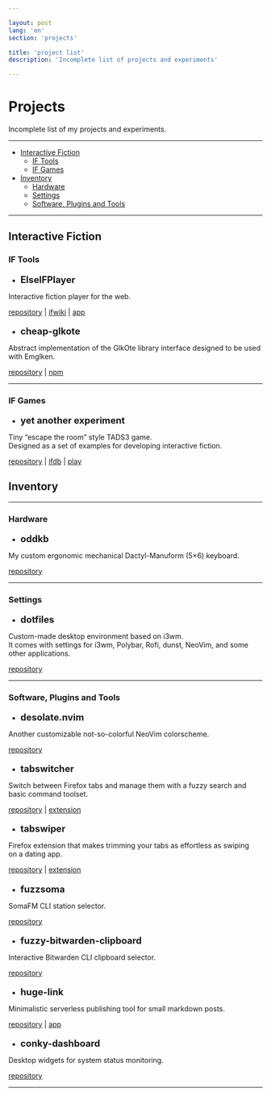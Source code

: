 ```yaml
---

layout: post
lang: 'en'
section: 'projects'

title: 'project list'
description: 'Incomplete list of projects and experiments'

---
```

<style>
h4 {
  font-size: 1.3em;
  margin-bottom: 0.5em;
  margin-top: 1em;
}
</style>

# Projects

Incomplete list of&nbsp;my&nbsp;projects and experiments.

---

- [Interactive Fiction](#interactive-fiction)
  - [IF Tools](#iftools)
  - [IF Games](#ifgames)
- [Inventory](#inventory)
  - [Hardware](#hardware)
  - [Settings](#settings)
  - [Software, Plugins and Tools](#software-plugins-and-tools)

---

## Interactive Fiction

### IF&nbsp;Tools
  - #### ElseIFPlayer
  Interactive fiction player for the web.

  <a href='https://github.com/He4eT/elseifplayer' target='_blank'>repository</a>
  | <a href='https://www.ifwiki.org/ElseIFPlayer' target='_blank'>ifwiki</a>
  | <a href='https://he4et.github.io/elseifplayer/' target='_blank'>app</a>

  - #### cheap-glkote
  Abstract implementation of&nbsp;the GlkOte library interface
  designed to&nbsp;be&nbsp;used with Emglken.

  <a href='https://github.com/He4eT/cheap-glkote' target='_blank'>repository</a>
  | <a href='https://www.npmjs.com/package/cheap-glkote' target='_blank'>npm</a>

---

### IF&nbsp;Games

  - #### yet another experiment
  Tiny “escape the room” style TADS3&nbsp;game.
  <br>Designed as&nbsp;a&nbsp;set of&nbsp;examples for developing interactive fiction.

  <a href='https://github.com/He4eT/yet-another-experiment' target='_blank'>repository</a>
  | <a href='https://ifdb.org/viewgame?id=rsssdo3anjpwnt6e' target='_blank'>ifdb</a>
  | <a href='https://he4et.github.io/elseifplayer/#/focus/https%3A%2F%2Fifarchive.org%2Fif-archive%2Fgames%2Ftads%2Fyet_another_experiment.t3/serika_dark/' target='_blank'>play</a>

## Inventory

---

### Hardware
  - #### oddkb
  My&nbsp;custom ergonomic mechanical Dactyl-Manuform (5&times;6) keyboard.

  <a href='https://github.com/He4eT/oddkb' target='_blank'>repository</a>

---

### Settings
  - #### dotfiles
  Custom-made desktop environment based on&nbsp;i3wm.
  <br>It&nbsp;comes with settings for
  i3wm, Polybar, Rofi, dunst, NeoVim, and some other applications.

  <a href='https://github.com/He4eT/dotfiles' target='_blank'>repository</a>

---

### Software, Plugins and Tools
  - #### desolate.nvim
  Another customizable not-so-colorful NeoVim colorscheme.

  <a href='https://github.com/He4eT/desolate.nvim' target='_blank'>repository</a>

  - #### tabswitcher
  Switch between Firefox tabs and manage them with a&nbsp;fuzzy search and basic command toolset.

  <a href='https://github.com/He4eT/tabswitcher' target='_blank'>repository</a>
  | <a href='https://addons.mozilla.org/en-GB/firefox/addon/tabswitcher/' target='_blank'>extension</a>

  - #### tabswiper
  Firefox extension that makes trimming your tabs as&nbsp;effortless as&nbsp;swiping on&nbsp;a&nbsp;dating app.

  <a href='https://github.com/He4eT/tabswiper' target='_blank'>repository</a>
  | <a href='https://addons.mozilla.org/en-GB/firefox/addon/tabswiper/' target='_blank'>extension</a>

  - #### fuzzsoma
  SomaFM CLI station selector.

  <a href='https://github.com/He4eT/fuzzsoma' target='_blank'>repository</a>

  - #### fuzzy-bitwarden-clipboard
  Interactive Bitwarden CLI clipboard selector.

  <a href='https://github.com/He4eT/fuzzy-bitwarden-clipboard' target='_blank'>repository</a>

  - #### huge-link
  Minimalistic serverless publishing tool for small markdown posts.

  <a href='https://github.com/He4eT/huge-link' target='_blank'>repository</a>
  | <a href='https://he4et.github.io/huge-link/' target='_blank'>app</a>

  - #### conky-dashboard
  Desktop widgets for system status monitoring.

  <a href='https://github.com/He4eT/conky-dashboard' target='_blank'>repository</a>

---
